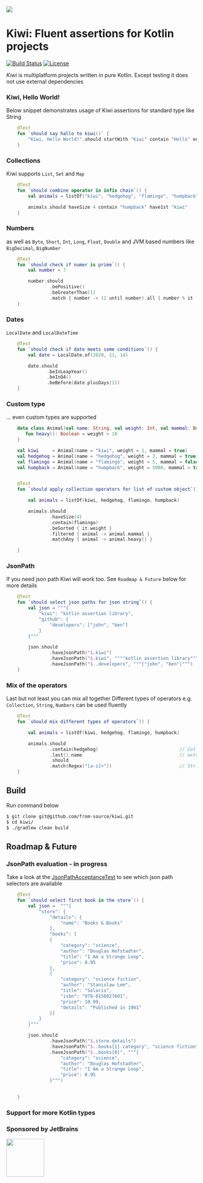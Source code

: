 <img src="https://github.com/from-source/kiwi/blob/master/img/850x350_kiwi_SMALL.png">

# Kiwi: Fluent assertions for Kotlin projects

[![Build Status](https://travis-ci.com/from-source/kiwi.svg?branch=master)](https://travis-ci.com/from-source/kiwi)
[![License](https://img.shields.io/badge/License-MIT-blue.svg)](https://github.com/from-source/kiwi/blob/master/LICENSE.md)


*Kiwi* is multiplatform projects written in pure Kotlin. Except testing it does not use external dependencies

### Kiwi, Hello World!

Below snippet demonstrates usage of Kiwi assertions for standard type like String
```kotlin
    @Test
    fun `should say hallo to kiwi()` {
        "Kiwi, Hello World!".should startWith "Kiwi" contain "Hello" endWith "!"
    }
```

### Collections

Kiwi supports `List`, `Set` and `Map`
```kotlin
    @Test
    fun `should combine operator in infix chain`() {
        val animals = listOf("kiwi", "hedgehog", "flamingo", "humpback")

        animals.should haveSize 4 contain "humpback" have1st "kiwi"
    }
```

### Numbers

as well as `Byte`, `Short`, `Int`, `Long`, `Float`, `Double` and JVM based numbers like `BigDecimal`, `BigNumber`  
```kotlin
    @Test
    fun `should check if numer is prime`() {
        val number = 7

        number.should
                .bePositive()
                .beGreaterThan(1)
                .match { number -> (2 until number).all { number % it != 0} }
    }
```

### Dates

`LocalDate` and `LocalDateTime`
```kotlin
    @Test
    fun `should check if date meets some conditions`() {
        val date = LocalDate.of(2020, 11, 14)

        date.should
               .beInLeapYear()
               .beInQ4()
               .beBefore(date.plusDays(1))
    }
```

### Custom type

... even custom types are supported

```kotlin
    data class Animal(val name: String, val weight: Int, val mammal: Boolean) {
       fun heavy(): Boolean = weight > 10
    }

    val kiwi     = Animal(name = "kiwi", weight = 1, mammal = true)
    val hedgehog = Animal(name = "hedgehog", weight = 2, mammal = true)
    val flamingo = Animal(name = "flamingo", weight = 5, mammal = false)
    val humpback = Animal(name = "humpback", weight = 5000, mammal = true)


    @Test
    fun `should apply collection operators for list of custom object`() {

        val animals = listOf(kiwi, hedgehog, flamingo, humpback)

        animals.should
                .haveSize(4)
                .contain(flamingo)
                .beSorted { it.weight }
                .filtered { animal -> animal.mammal }
                .matchAny { animal -> animal.heavy() }

    }
```

### JsonPath

If you need json path Kiwi will work too. See `Roadmap & Future` below for more details 

```kotlin
    @Test
    fun `should select json paths for json string`() {
        val json = """{
            "kiwi": "kotlin assertion library",
            "github": {
                "developers": ["john", "ben"]
            }
        }"""

        json.should
                .haveJsonPath("$.kiwi")
                .haveJsonPath("$.kiwi", """"kotlin assertion library"""")
                .haveJsonPath("$..developers", """["john", "ben"]""")
    }
```

### Mix of the operators 
Last but not least you can mix all together 
Different types of operators e.g. `Collection`, `String`, `Numbers` can be used fluently

```kotlin
    @Test
    fun `should mix different types of operators`() {

        val animals = listOf(kiwi, hedgehog, flamingo, humpback)

        animals.should
                .contain(hedgehog)                              // Collection operator
                .last().name                                    // extract
                .should                             
                .match(Regex("[a-z]+"))                         // String operator
    }
```

## Build
Run command below
```bash
$ git clone git@github.com/from-source/kiwi.git
$ cd kiwi/
$ ./gradlew clean build
```

## Roadmap & Future 

### JsonPath evaluation - in progress

Take a look at the [JsonPathAcceptanceTest](https://github.com/from-source/kiwi/blob/master/kiwi-json-path/src/commonTest/kotlin/io.from.source.kiwi.jsonpath/JsonPathAcceptanceTest.kt) to see which json path selectors are available

```kotlin
    @Test
    fun `should select first book in the store`() {
        val json =  """{ 
            "store": {
                "details": {
                    "name": "Books & Books"
                },
                "books": [
                { 
                    "category": "science",
                    "author": "Douglas Hofstadter",
                    "title": "I Am a Strange Loop",
                    "price": 8.95
                },
                { 
                    "category": "science fiction",
                    "author": "Stanislaw Lem",
                    "title": "Solaris",
                    "isbn": "978-0156027601",
                    "price": 10.99,
                    "details": "Published in 1961"
                }]
            }
        }"""

        json.should
                .haveJsonPath("$.store.details")                                // check if path exists
                .haveJsonPath("$..books[1].category", "science fiction")        // check value of path
                .haveJsonPath("$..books[0]", """{                              
                    "category": "science",
                    "author": "Douglas Hofstadter",
                    "title": "I Am a Strange Loop",
                    "price": 8.95
                }""")
                

    }
```

### Support for more Kotlin types



### Sponsored by JetBrains

<a href="https://www.jetbrains.com/?from=kiwi">
    <img height="100" width="100" src="https://github.com/from-source/kiwi/blob/master/img/jetbrains-variant-2.png">
</a>
